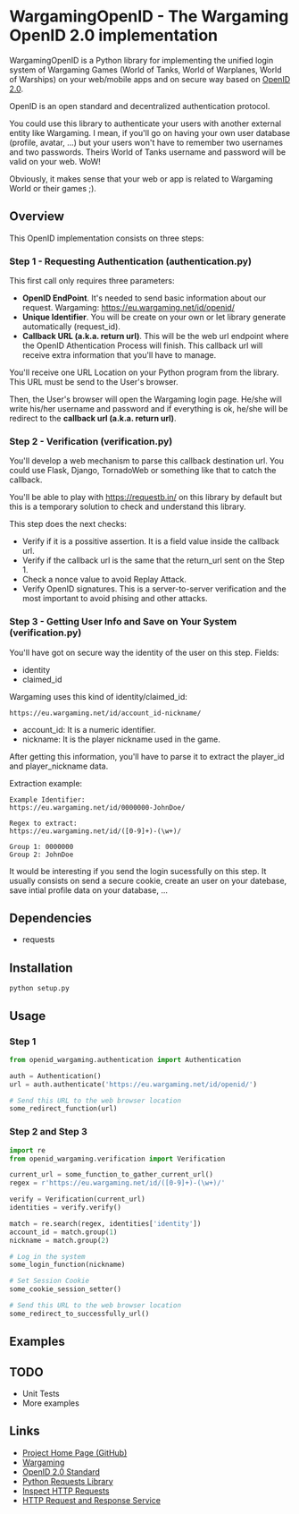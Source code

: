 # WargamingOpenID - The Wargaming OpenID 2.0 implementation

WargamingOpenID is a Python library for implementing the unified login system of Wargaming Games (World of Tanks, World of Warplanes, World of Warships) on your web/mobile apps and on secure way based on [OpenID 2.0](https://en.wikipedia.org/wiki/OpenID).

OpenID is an open standard and decentralized authentication protocol.

You could use this library to authenticate your users with another external entity like Wargaming.
I mean, if you'll go on having your own user database (profile, avatar, ...) but your users won't have to remember two usernames and two passwords. Theirs World of Tanks username and password will be valid on your web. WoW!

Obviously, it makes sense that your web or app is related to Wargaming World or their games ;).

## Overview
This OpenID implementation consists on three steps:

### Step 1 - Requesting Authentication (authentication.py)
This first call only requires three parameters:

* **OpenID EndPoint**. It's needed to send basic information about our request. Wargaming: https://eu.wargaming.net/id/openid/
* **Unique Identifier**. You will be create on your own or let library generate automatically (request_id).
* **Callback URL (a.k.a. return url)**. This will be the web url endpoint where the OpenID Athentication Process will finish. This callback url will receive extra information that you'll have to manage.

You'll receive one URL Location on your Python program from the library. This URL must be send to the User's browser.

Then, the User's browser will open the Wargaming login page. He/she will write his/her username and password and if everything is ok, he/she will be redirect to the **callback url (a.k.a. return url)**.

### Step 2 - Verification (verification.py)

You'll develop a web mechanism to parse this callback destination url. You could use Flask, Django, TornadoWeb or something like that to catch the callback.

You'll be able to play with https://requestb.in/ on this library by default but this is a temporary solution to check and understand this library.

This step does the next checks:
* Verify if it is a possitive assertion. It is a field value inside the callback url.
* Verify if the callback url is the same that the return_url sent on the Step 1.
* Check a nonce value to avoid Replay Attack.
* Verify OpenID signatures. This is a server-to-server verification and the most important to avoid phising and other attacks.

### Step 3 - Getting User Info and Save on Your System (verification.py)

You'll have got on secure way the identity of the user on this step. Fields:

* identity
* claimed_id

Wargaming uses this kind of identity/claimed_id:

``https://eu.wargaming.net/id/account_id-nickname/``

* account_id: It is a numeric identifier.
* nickname: It is the player nickname used in the game.

After getting this information, you'll have to parse it to extract the player_id and player_nickname data.

Extraction example:

    Example Identifier:
    https://eu.wargaming.net/id/0000000-JohnDoe/

    Regex to extract:
    https://eu.wargaming.net/id/([0-9]+)-(\w+)/

    Group 1: 0000000
    Group 2: JohnDoe

It would be interesting if you send the login sucessfully on this step. It usually consists on send a secure cookie, create an user on your datebase, save intial profile data on your database, ...

## Dependencies
* requests

## Installation

```
python setup.py
```

## Usage

### Step 1
```python
from openid_wargaming.authentication import Authentication

auth = Authentication()
url = auth.authenticate('https://eu.wargaming.net/id/openid/')

# Send this URL to the web browser location
some_redirect_function(url)
```

### Step 2 and Step 3
```python
import re
from openid_wargaming.verification import Verification

current_url = some_function_to_gather_current_url()
regex = r'https://eu.wargaming.net/id/([0-9]+)-(\w+)/'

verify = Verification(current_url)
identities = verify.verify()

match = re.search(regex, identities['identity'])
account_id = match.group(1)
nickname = match.group(2)

# Log in the system
some_login_function(nickname)

# Set Session Cookie
some_cookie_session_setter()

# Send this URL to the web browser location
some_redirect_to_successfully_url()
```


## Examples

## TODO
* Unit Tests
* More examples

## Links
* [Project Home Page (GitHub)](https://github.com/mac-developer/openid-wargaming)
* [Wargaming](http://wargaming.net)
* [OpenID 2.0 Standard](https://openid.net/specs/openid-authentication-2_0.html)
* [Python Requests Library](http://docs.python-requests.org/en/master/)
* [Inspect HTTP Requests](https://requestb.in/)
* [HTTP Request and Response Service](https://httpbin.org/)
